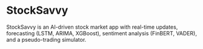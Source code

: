 # StockSavvy
StockSavvy is an AI-driven stock market app with real-time updates, forecasting (LSTM, ARIMA, XGBoost), sentiment analysis (FinBERT, VADER), and a pseudo-trading simulator.
